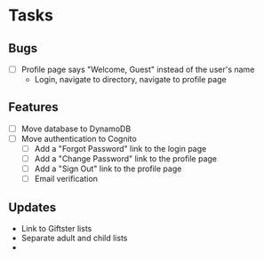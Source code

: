 # Tasks

## Bugs

- [ ] Profile page says "Welcome, Guest" instead of the user's name
  - Login, navigate to directory, navigate to profile page

## Features

- [ ] Move database to DynamoDB
- [ ] Move authentication to Cognito
  - [ ] Add a "Forgot Password" link to the login page
  - [ ] Add a "Change Password" link to the profile page
  - [ ] Add a "Sign Out" link to the profile page
  - [ ] Email verification

## Updates

- Link to Giftster lists
- Separate adult and child lists
- 